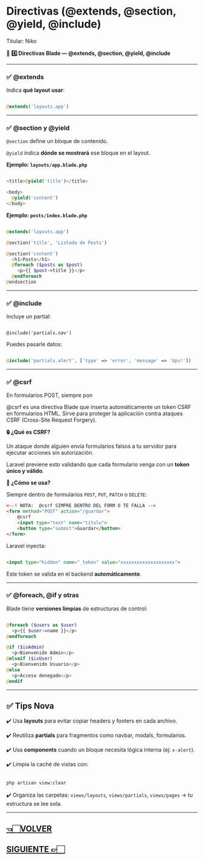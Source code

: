 # Directivas (@extends, @section, @yield, @include)

Titular: Niko

🧩 **4️⃣ Directivas Blade — @extends, @section, @yield, @include**

---

### ✅ **@extends**

Indica **qué layout usar**:

```php

@extends('layouts.app')

```

---

### ✅ **@section y @yield**

`@section` define un bloque de contenido.

`@yield` indica **dónde se mostrará** ese bloque en el layout.

**Ejemplo: `layouts/app.blade.php`**

```php

<title>@yield('title')</title>

<body>
  @yield('content')
</body>

```

**Ejemplo: `posts/index.blade.php`**

```php

@extends('layouts.app')

@section('title', 'Listado de Posts')

@section('content')
  <h1>Posts</h1>
  @foreach ($posts as $post)
    <p>{{ $post->title }}</p>
  @endforeach
@endsection

```

---

### ✅ **@include**

Incluye un partial:

```

@include('partials.nav')

```

Puedes pasarle datos:

```php

@include('partials.alert', ['type' => 'error', 'message' => 'Ups!'])

```

---

### ✅ **@csrf**

En formularios POST, siempre pon

@csrf es una directiva Blade que inserta automáticamente un token CSRF en formularios HTML.
Sirve para proteger la aplicación contra ataques CSRF (Cross-Site Request Forgery).

**🔒 ¿Qué es CSRF?**

Un ataque donde alguien envía formularios falsos a tu servidor para ejecutar acciones sin autorización.

Laravel previene esto validando que cada formulario venga con un **token único y válido**.

**🔧 ¿Cómo se usa?**

Siempre dentro de formularios `POST`, `PUT`, `PATCH` o `DELETE`:

```html
<--! NOTA:  @csrf SIMPRE DENTRO DEL FORM O TE FALLA -->
<form method="POST" action="/guardar">
    @csrf
    <input type="text" name="titulo">
    <button type="submit">Guardar</button>
</form>

```

Laravel inyecta:

```html

<input type="hidden" name="_token" value="xxxxxxxxxxxxxxxxxxxx">

```

Este token se valida en el backend **automáticamente**.

---

### ✅ **@foreach, @if y otras**

Blade tiene **versiones limpias** de estructuras de control:

```php

@foreach ($users as $user)
  <p>{{ $user->name }}</p>
@endforeach

@if ($isAdmin)
  <p>Bienvenido Admin</p>
@elseif ($isUser)
  <p>Bienvenido Usuario</p>
@else
  <p>Acceso denegado</p>
@endif

```

---

## ✅ **Tips Nova**

✔️ Usa **layouts** para evitar copiar headers y footers en cada archivo.

✔️ Reutiliza **partials** para fragmentos como navbar, modals, formularios.

✔️ Usa **components** cuando un bloque necesita lógica interna (ej: `x-alert`).

✔️ Limpia la caché de vistas con:

```bash

php artisan view:clear

```

✔️ Organiza las carpetas: `views/layouts`, `views/partials`, `views/pages` → tu estructura se lee sola.

---

## [👈🏻VOLVER](Pasar%20datos%20con%20compact.md)

## [SIGUIENTE 👉🏻](0.%20Laravel%20index.md)
